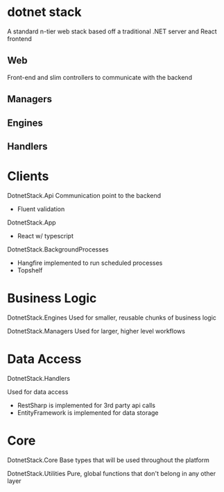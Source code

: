 # dotnet stack

A standard n-tier web stack based off a traditional .NET server and React frontend

## Web

Front-end and slim controllers to communicate with the backend



## Managers


## Engines


## Handlers





# Clients
DotnetStack.Api
Communication point to the backend
- Fluent validation

DotnetStack.App
- React w/ typescript

DotnetStack.BackgroundProcesses
- Hangfire implemented to run scheduled processes
- Topshelf

# Business Logic
DotnetStack.Engines
Used for smaller, reusable chunks of business logic

DotnetStack.Managers
Used for larger, higher level workflows

# Data Access
DotnetStack.Handlers

Used for data access

- RestSharp is implemented for 3rd party api calls
- EntityFramework is implemented for data storage

# Core
DotnetStack.Core
Base types that will be used throughout the platform


DotnetStack.Utilities
Pure, global functions that don't belong in any other layer
